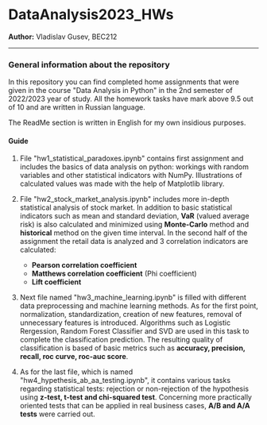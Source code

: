 # DataAnalysis2023_HWs
**Author:**
Vladislav Gusev, BEC212

---------
### General information about the repository
In this repository you can find completed home assignments that were given in the course "Data Analysis in Python" in the 2nd semester of 2022/2023 year of study. All the homework tasks have mark above 9.5 out of 10 and are written in Russian language. 

The ReadMe section is written in English for my own insidious purposes.

#### Guide

1. File "hw1_statistical_paradoxes.ipynb" contains first assignment and includes the basics of data analysis on python: workings with random variables and other statistical indicators with NumPy. Illustrations of calculated values was made with the help of Matplotlib library.

2. File "hw2_stock_market_analysis.ipynb"  includes more in-depth statistical analysis of stock market. In addition to basic statistical indicators such as mean and standard deviation, **VaR** (valued average risk) is also calculated and minimized using **Monte-Carlo** method and **historical** method on the given time interval. In the second half of the assignment the retail data is analyzed and 3 correlation indicators are calculated:
   - **Pearson correlation coefficient**
   - **Matthews correlation coefficient** (Phi coefficient)
   - **Lift coefficient**

3. Next file named "hw3_machine_learning.ipynb" is filled with different data preprocessing and machine learning methods. As for the first point, normalization, standardization, creation of new features, removal of unnecessary features is introduced. Algorithms such as Logistic Rergession, Random Forest Classifier and SVD are used in this task to complete the classification prediction. The resulting quality of classification is based of basic metrics such as **accuracy, precision, recall, roc curve, roc-auc score**.

4. As for the last file, which is named "hw4_hypethesis_ab_aa_testing.ipynb", it contains various tasks regarding statistical tests: rejection or non-rejection of the hypothesis using **z-test, t-test and chi-squared test**. Concerning more practically oriented tests that can be applied in real business cases, **A/B and A/A tests** were carried out.

